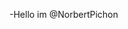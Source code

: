 -Hello im @NorbertPichon 

<!---
NorbertPichon/NorbertPichon is a ✨ special ✨ repository because its `README.md` (this file) appears on your GitHub profile.
You can click the Preview link to take a look at your changes.
--->
